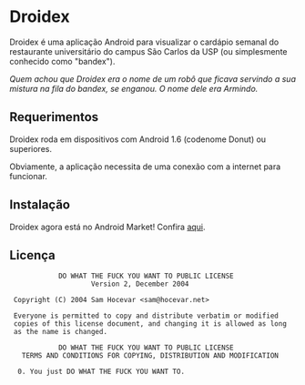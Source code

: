 Droidex
=======

Droidex é uma aplicação Android para visualizar o cardápio semanal do
restaurante universitário do campus São Carlos da USP (ou simplesmente
conhecido como "bandex").

_Quem achou que Droidex era o nome de um robô que ficava servindo a sua mistura
na fila do bandex, se enganou. O nome dele era Armindo._


Requerimentos
-------------

Droidex roda em dispositivos com Android 1.6 (codenome Donut) ou superiores.

Obviamente, a aplicação necessita de uma conexão com a internet para funcionar.

Instalação
----------

Droidex agora está no Android Market! Confira [aqui](http://market.android.com/details?id=org.droidex).

Licença
-------

```
            DO WHAT THE FUCK YOU WANT TO PUBLIC LICENSE
                    Version 2, December 2004

 Copyright (C) 2004 Sam Hocevar <sam@hocevar.net>

 Everyone is permitted to copy and distribute verbatim or modified
 copies of this license document, and changing it is allowed as long
 as the name is changed.

            DO WHAT THE FUCK YOU WANT TO PUBLIC LICENSE
   TERMS AND CONDITIONS FOR COPYING, DISTRIBUTION AND MODIFICATION

  0. You just DO WHAT THE FUCK YOU WANT TO.
```
